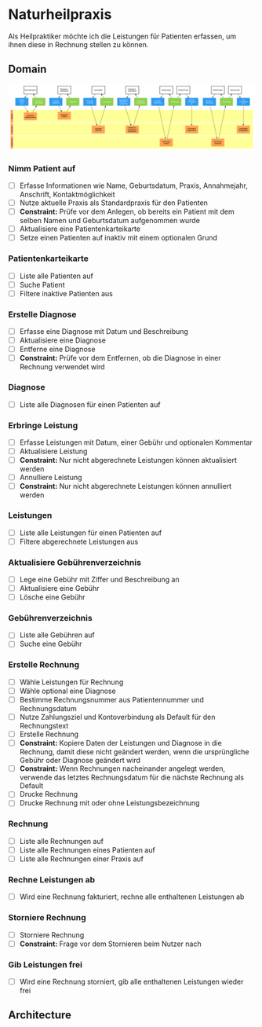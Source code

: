 # Naturheilpraxis

Als Heilpraktiker möchte ich die Leistungen für Patienten erfassen, um ihnen
diese in Rechnung stellen zu können.

## Domain

![Domain](domain.png)

### Nimm Patient auf

-   [ ] Erfasse Informationen wie Name, Geburtsdatum, Praxis, Annahmejahr,
        Anschrift, Kontaktmöglichkeit
-   [ ] Nutze aktuelle Praxis als Standardpraxis für den Patienten
-   [ ] **Constraint:** Prüfe vor dem Anlegen, ob bereits ein Patient mit dem
        selben Namen und Geburtsdatum aufgenommen wurde
-   [ ] Aktualisiere eine Patientenkarteikarte
-   [ ] Setze einen Patienten auf inaktiv mit einem optionalen Grund

### Patientenkarteikarte

-   [ ] Liste alle Patienten auf
-   [ ] Suche Patient
-   [ ] Filtere inaktive Patienten aus

### Erstelle Diagnose

-   [ ] Erfasse eine Diagnose mit Datum und Beschreibung
-   [ ] Aktualisiere eine Diagnose
-   [ ] Entferne eine Diagnose
-   [ ] **Constraint:** Prüfe vor dem Entfernen, ob die Diagnose in einer
        Rechnung verwendet wird

### Diagnose

-   [ ] Liste alle Diagnosen für einen Patienten auf

### Erbringe Leistung

-   [ ] Erfasse Leistungen mit Datum, einer Gebühr und optionalen Kommentar
-   [ ] Aktualisiere Leistung
-   [ ] **Constraint:** Nur nicht abgerechnete Leistungen können aktualisiert
        werden
-   [ ] Annulliere Leistung
-   [ ] **Constraint:** Nur nicht abgerechnete Leistungen können annulliert
        werden

### Leistungen

-   [ ] Liste alle Leistungen für einen Patienten auf
-   [ ] Filtere abgerechnete Leistungen aus

### Aktualisiere Gebührenverzeichnis

-   [ ] Lege eine Gebühr mit Ziffer und Beschreibung an
-   [ ] Aktualisiere eine Gebühr
-   [ ] Lösche eine Gebühr

### Gebührenverzeichnis

-   [ ] Liste alle Gebühren auf
-   [ ] Suche eine Gebühr

### Erstelle Rechnung

-   [ ] Wähle Leistungen für Rechnung
-   [ ] Wähle optional eine Diagnose
-   [ ] Bestimme Rechnungsnummer aus Patientennummer und Rechnungsdatum
-   [ ] Nutze Zahlungsziel und Kontoverbindung als Default für den Rechnungstext
-   [ ] Erstelle Rechnung
-   [ ] **Constraint:** Kopiere Daten der Leistungen und Diagnose in die
        Rechnung, damit diese nicht geändert werden, wenn die ursprüngliche
        Gebühr oder Diagnose geändert wird
-   [ ] **Constraint:** Wenn Rechnungen nacheinander angelegt werden, verwende
        das letztes Rechnungsdatum für die nächste Rechnung als Default
-   [ ] Drucke Rechnung
-   [ ] Drucke Rechnung mit oder ohne Leistungsbezeichnung

### Rechnung

-   [ ] Liste alle Rechnungen auf
-   [ ] Liste alle Rechnungen eines Patienten auf
-   [ ] Liste alle Rechnungen einer Praxis auf

### Rechne Leistungen ab

-   [ ] Wird eine Rechnung fakturiert, rechne alle enthaltenen Leistungen ab

### Storniere Rechnung

-   [ ] Storniere Rechnung
-   [ ] **Constraint:** Frage vor dem Stornieren beim Nutzer nach

### Gib Leistungen frei

-   [ ] Wird eine Rechnung storniert, gib alle enthaltenen Leistungen wieder
        frei

## Architecture
